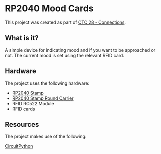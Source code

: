 # RP2040 Mood Cards

This project was created as part of [CTC 28 - Connections](https://github.com/CodeTheCity/CTC28).

## What is it?

A simple device for indicating mood and if you want to be approached or not. The current mood is set using the relevant RFID card.


## Hardware

The project uses the following hardware:

* [RP2040 Stamp](https://www.solder.party/docs/rp2040-stamp/)
* [RP2040 Stamp Round Carrier](https://www.solder.party/docs/rp2040-stamp/round-carrier/)
* RFID RC522 Module
* RFID cards

## Resources

The project makes use of the following:

[CircuitPython](https://learn.adafruit.com/welcome-to-circuitpython)